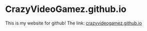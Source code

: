 # CrazyVideoGamez.github.io
This is my website for github!
The link: [crazyvideogamez.github.io](https://crazyvideogamez.github.io)